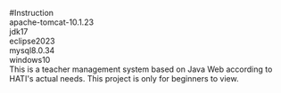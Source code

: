 #Instruction  
apache-tomcat-10.1.23  
jdk17  
eclipse2023  
mysql8.0.34  
windows10  
This is a teacher management system based on Java Web according to HATI's actual needs. This project is only for beginners to view.
